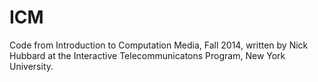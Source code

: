 ICM
====

Code from Introduction to Computation Media, Fall 2014, written by Nick Hubbard at the Interactive Telecommunicatons Program, New York University.
